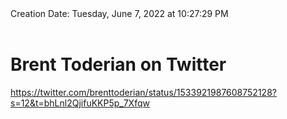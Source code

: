 <div></b>Creation Date:</b> Tuesday, June 7, 2022 at 10:27:29 PM<br></div><div><br></div><div><h1>Brent Toderian on Twitter</h1></div>
<div><a href=https://twitter.com/brenttoderian/status/1533921987608752128?s=12&t=bhLnl2QjifuKKP5p_7Xfqw>https://twitter.com/brenttoderian/status/1533921987608752128?s=12&t=bhLnl2QjifuKKP5p_7Xfqw</a><br></div>

